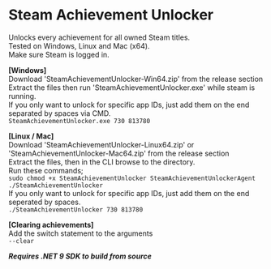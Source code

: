 # Steam Achievement Unlocker
Unlocks every achievement for all owned Steam titles.<br>
Tested on Windows, Linux and Mac (x64).<br>
Make sure Steam is logged in.<br>

**[Windows]**<br>
Download 'SteamAchievementUnlocker-Win64.zip' from the release section<br>
Extract the files then run 'SteamAchievementUnlocker.exe' while steam is running.<br>
If you only want to unlock for specific app IDs, just add them on the end separated by spaces via CMD.<br>
`SteamAchievementUnlocker.exe 730 813780`<br>

**[Linux / Mac]**<br>
Download 'SteamAchievementUnlocker-Linux64.zip' or 'SteamAchievementUnlocker-Mac64.zip' from the release section<br>
Extract the files, then in the CLI browse to the directory.<br>
Run these commands;<br>
`sudo chmod +x SteamAchievementUnlocker SteamAchievementUnlockerAgent`<br>
`./SteamAchievementUnlocker`<br>
If you only want to unlock for specific app IDs, just add them on the end seperated by spaces.<br>
`./SteamAchievementUnlocker 730 813780`<br>

**[Clearing achievements]**<br>
Add the switch statement to the arguments<br>
`--clear`

_**Requires .NET 9 SDK to build from source**_<br>
